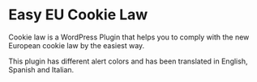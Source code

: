 # Easy EU Cookie Law

Cookie law is a WordPress Plugin that helps you to comply with the new European cookie law by the easiest way.

This plugin has different alert colors and has been translated in English, Spanish and Italian.
